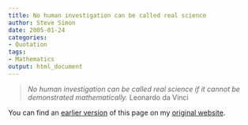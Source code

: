 ```yaml
---
title: No human investigation can be called real science
author: Steve Simon
date: 2005-01-24
categories:
- Quotation
tags:
- Mathematics
output: html_document
---
```

> *No human investigation can be called real science if it cannot be
> demonstrated mathematically.* Leonardo da Vinci

You can find an [earlier version][sim1] of this page on my [original website][sim2].


[sim1]: http://www.pmean.com/05/NoHumanInvestigation.html
[sim2]: http://www.pmean.com/original_site.html
